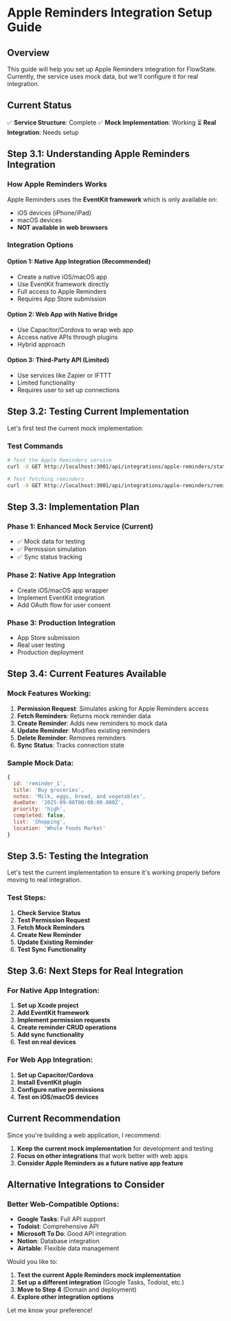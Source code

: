 # Apple Reminders Integration Setup Guide

## Overview
This guide will help you set up Apple Reminders integration for FlowState. Currently, the service uses mock data, but we'll configure it for real integration.

## Current Status
✅ **Service Structure**: Complete
✅ **Mock Implementation**: Working
⏳ **Real Integration**: Needs setup

## Step 3.1: Understanding Apple Reminders Integration

### How Apple Reminders Works
Apple Reminders uses the **EventKit framework** which is only available on:
- iOS devices (iPhone/iPad)
- macOS devices
- **NOT available in web browsers**

### Integration Options

#### Option 1: Native App Integration (Recommended)
- Create a native iOS/macOS app
- Use EventKit framework directly
- Full access to Apple Reminders
- Requires App Store submission

#### Option 2: Web App with Native Bridge
- Use Capacitor/Cordova to wrap web app
- Access native APIs through plugins
- Hybrid approach

#### Option 3: Third-Party API (Limited)
- Use services like Zapier or IFTTT
- Limited functionality
- Requires user to set up connections

## Step 3.2: Testing Current Implementation

Let's first test the current mock implementation:

### Test Commands
```bash
# Test the Apple Reminders service
curl -X GET http://localhost:3001/api/integrations/apple-reminders/status

# Test fetching reminders
curl -X GET http://localhost:3001/api/integrations/apple-reminders/reminders
```

## Step 3.3: Implementation Plan

### Phase 1: Enhanced Mock Service (Current)
- ✅ Mock data for testing
- ✅ Permission simulation
- ✅ Sync status tracking

### Phase 2: Native App Integration
- Create iOS/macOS app wrapper
- Implement EventKit integration
- Add OAuth flow for user consent

### Phase 3: Production Integration
- App Store submission
- Real user testing
- Production deployment

## Step 3.4: Current Features Available

### Mock Features Working:
1. **Permission Request**: Simulates asking for Apple Reminders access
2. **Fetch Reminders**: Returns mock reminder data
3. **Create Reminder**: Adds new reminders to mock data
4. **Update Reminder**: Modifies existing reminders
5. **Delete Reminder**: Removes reminders
6. **Sync Status**: Tracks connection state

### Sample Mock Data:
```javascript
{
  id: 'reminder_1',
  title: 'Buy groceries',
  notes: 'Milk, eggs, bread, and vegetables',
  dueDate: '2025-09-06T00:00:00.000Z',
  priority: 'high',
  completed: false,
  list: 'Shopping',
  location: 'Whole Foods Market'
}
```

## Step 3.5: Testing the Integration

Let's test the current implementation to ensure it's working properly before moving to real integration.

### Test Steps:
1. **Check Service Status**
2. **Test Permission Request**
3. **Fetch Mock Reminders**
4. **Create New Reminder**
5. **Update Existing Reminder**
6. **Test Sync Functionality**

## Step 3.6: Next Steps for Real Integration

### For Native App Integration:
1. **Set up Xcode project**
2. **Add EventKit framework**
3. **Implement permission requests**
4. **Create reminder CRUD operations**
5. **Add sync functionality**
6. **Test on real devices**

### For Web App Integration:
1. **Set up Capacitor/Cordova**
2. **Install EventKit plugin**
3. **Configure native permissions**
4. **Test on iOS/macOS devices**

## Current Recommendation

Since you're building a web application, I recommend:

1. **Keep the current mock implementation** for development and testing
2. **Focus on other integrations** that work better with web apps
3. **Consider Apple Reminders as a future native app feature**

## Alternative Integrations to Consider

### Better Web-Compatible Options:
- **Google Tasks**: Full API support
- **Todoist**: Comprehensive API
- **Microsoft To Do**: Good API integration
- **Notion**: Database integration
- **Airtable**: Flexible data management

Would you like to:
1. **Test the current Apple Reminders mock implementation**
2. **Set up a different integration** (Google Tasks, Todoist, etc.)
3. **Move to Step 4** (Domain and deployment)
4. **Explore other integration options**

Let me know your preference!
